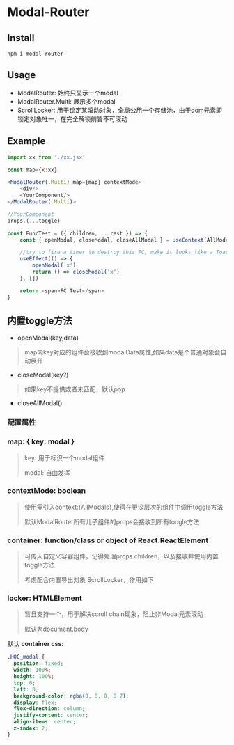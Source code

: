 # Modal-Router

## Install

`npm i modal-router`

## Usage

- ModalRouter: 始终只显示一个modal
- ModalRouter.Multi: 展示多个modal
- ScrollLocker: 用于锁定某滚动对象，全局公用一个存储池，由于dom元素即锁定对象唯一，在完全解锁前皆不可滚动

## Example

```javascript
import xx from './xx.jsx'

const map={x:xx}

<ModalRouter(.Multi) map={map} contextMode>
    <div/>
    <YourComponent/>
</ModalRouter(.Multi)>

//YourComponent
props.(...toggle)

const FuncTest = ({ children, ...rest }) => {
    const { openModal, closeModal, closeAllModal } = useContext(AllModals)

    //try to fire a timer to destroy this FC, make it looks like a Toast
    useEffect(() => {
        openModal('x')
        return () => closeModal('x')
    }, [])

    return <span>FC Test</span>
}
```

## 内置toggle方法

- openModal(key,data)
>map内key对应的组件会接收到modalData属性,如果data是个普通对象会自动展开
- closeModal(key?)
>如果key不提供或者未匹配，默认pop
- closeAllModal()

### 配置属性

### map: { key: modal }
>key: 用于标识一个modal组件
>
>modal: 自由发挥

### contextMode: boolean
>使用需引入context:{AllModals},使得在更深层次的组件中调用toggle方法
>
>默认ModalRouter所有儿子组件的props会接收到所有toogle方法

### container: function/class or object of React.ReactElement
>可传入自定义容器组件，记得处理props.children，以及接收并使用内置toggle方法
>
>考虑配合内置导出对象 ScrollLocker，作用如下

### locker: HTMLElement
>暂且支持一个，用于解决scroll chain现象，阻止非Modal元素滚动
>
>默认为document.body

默认 __container css:__
```css
.HOC_modal {
  position: fixed;
  width: 100%;
  height: 100%;
  top: 0;
  left: 0;
  background-color: rgba(0, 0, 0, 0.7);
  display: flex;
  flex-direction: column;
  justify-content: center;
  align-items: center;
  z-index: 2;
}
```
